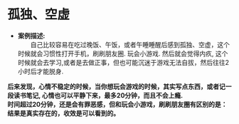 # 孤独、空虚  
- **案例描述:**  
&emsp;&emsp;自己比较容易在吃过晚饭、午饭，或者午睡睡醒后感到孤独、空虚，这个时候就会习惯性打开手机，刷刷朋友圈. 玩会小游戏. 
然后就会觉得内疚, 这个时候就会去学习,或者是去做正事，但也可能沉迷于游戏无法自拔，然后往往2小时后才能脱身.  

**后来发现，心情不稳定的时候，当你想玩会游戏的时候，其实写点东西，或者记一段读书笔记, 心情也可以平静下来，最多20分钟，而且不会上瘾.**  
**时间超过20分钟，还是会有罪恶感，但和玩会小游戏，刷刷朋友圈有区别的是：结果是真实存在的，收效是可以看到的。**

